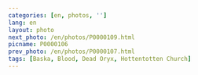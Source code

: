 ```yaml
---
categories: [en, photos, '']
lang: en
layout: photo
next_photo: /en/photos/P0000109.html
picname: P0000106
prev_photo: /en/photos/P0000107.html
tags: [Baska, Blood, Dead Oryx, Hottentotten Church]
---
```

